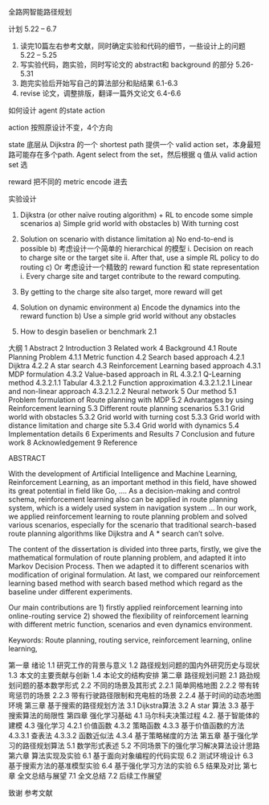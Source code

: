 全路网智能路径规划

计划
5.22 – 6.7

1.	读完10篇左右参考文献，同时确定实验和代码的细节，一些设计上的问题 5.22 – 5.25
2.	写实验代码，跑实验，同时写论文的 abstract和 background 的部分 
5.26-5.31
3.	跑完实验后开始写自己的算法部分和贴结果
6.1-6.3
4.	revise 论文，调整排版，翻译一篇外文论文
6.4-6.6


如何设计 agent 的state action

action 按照原设计不变，4个方向

state
底层从 Dijkstra 的一个 shortest path 提供一个 valid action set，本身最短路可能存在多个path. Agent select from the set，然后根据 q 值从 valid action set 选

reward 把不同的 metric encode 进去


实验设计 

1.	Dijkstra (or other naïve routing algorithm) + RL to encode some simple scenarios 
a)	Simple grid world with obstacles 
b)	With turning cost
2.	Solution on scenario with distance limitation 
a)	No end-to-end is possible
b)	考虑设计一个简单的 hierarchical 的模型
i.	Decision on reach to charge site or the target site
ii.	After that, use a simple RL policy to do routing
c)	Or 考虑设计一个精致的 reward function 和 state representation
i.	Every charge site and target contribute to the reward computing. 
1.	By getting to the charge site also target, more reward will get
3.	Solution on dynamic environment
a)	Encode the dynamics into the reward function 
b)	Use a simple grid world without any obstacles


2. How to desgin baselien or benchmark
	2.1 






























大纲
1	Abstract 
2	Introduction
3	Related work
4	Background
4.1	Route Planning Problem
4.1.1	Metric function
4.2	Search based approach
4.2.1	Dijktra
4.2.2	A star search
4.3	Reinforcement Learning based approach
4.3.1	MDP formulation
4.3.2	Value-based approach in RL
4.3.2.1	Q-Learning method
4.3.2.1.1	Tabular 
4.3.2.1.2	Function approximation 
4.3.2.1.2.1	Linear and non-linear approach
4.3.2.1.2.2	Neural network
5	Our method
5.1	Problem formulation of Route planning with MDP
5.2	Advantages by using Reinforcement learning
5.3	Different route planning scenarios 
5.3.1	Grid world with obstacles
5.3.2	Grid world with turning cost 
5.3.3	Grid world with distance limitation and charge site
5.3.4	Grid world with dynamics
5.4	Implementation details
6	Experiments and Results 
7	Conclusion and future work
8	Acknowledgement 
9	Reference











ABSTRACT

With the development of Artificial Intelligence and Machine Learning, Reinforcement Learning, as an important method in this field, have showed its great potential in field like Go, …. As a decision-making and control schema, reinforcement learning also can be applied in route planning system, which is a widely used system in navigation system … In our work, we applied reinforcement learning to route planning problem and solved various scenarios, especially for the scenario that traditional search-based route planning algorithms like Dijkstra and A * search can’t solve. 

The content of the dissertation is divided into three parts, firstly, we give the mathematical formulation of route planning problem, and adapted it into Markov Decision Process. Then we adapted it to different scenarios with modification of original formulation. At last, we compared our reinforcement learning based method with search based method which regard as the baseline under different experiments.

Our main contributions are 1) firstly applied reinforcement learning into online-routing service 2) showed the flexibility of reinforcement learning with different metric function, scenarios and even dynamics environment.

Keywords: Route planning, routing service, reinforcement learning, online learning, 

















第一章 绪论
1.1	研究工作的背景与意义
1.2	路径规划问题的国内外研究历史与现状
1.3	本文的主要贡献与创新
1.4	本论文的结构安排
第二章 路径规划问题
2.1 路劲规划问题的基本数学形式
	2.2 不同的场景及其形式
		2.2.1 简单网格地图
		2.2.2 带有转弯惩罚的场景
		2.2.3 带有行驶路径限制和充电桩的场景
		2.2.4 基于时间的动态地图环境
第三章 基于搜索的路径规划方法
3.1  Dijkstra算法
	3.2  A star 算法
	3.3  基于搜索算法的局限性
第四章 强化学习基础
	4.1  马尔科夫决策过程
	4.2.  基于智能体的建模
	4.3  强化学习
		4.2.1 价值函数
		4.3.2 策略函数
		4.3.3 基于价值函数的方法
			4.3.3.1 查表法
			4.3.3.2 函数近似法
		4.3.4 基于策略梯度的方法
第五章 基于强化学习的路径规划算法
	5.1 数学形式表述
	5.2 不同场景下的强化学习解决算法设计思路
第六章 算法实现及实验
	6.1 基于面向对象编程的代码实现
	6.2 测试环境设计 
	6.3 基于搜索方法的基准模型实验
	6.4 基于强化学习方法的实验
	6.5 结果及对比
第七章 全文总结与展望
	7.1 全文总结
	7.2 后续工作展望

致谢
参考文献


